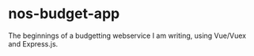 # nos-budget-app

The beginnings of a budgetting webservice I am writing, using Vue/Vuex and Express.js.
